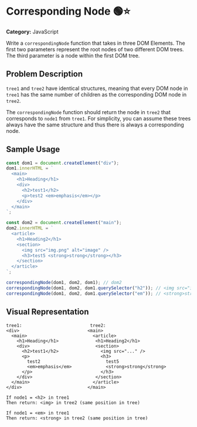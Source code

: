 # Corresponding Node 🟢⭐

**Category:** JavaScript

Write a `correspondingNode` function that takes in three DOM Elements. The first two parameters represent the root nodes of two different DOM trees. The third parameter is a node within the first DOM tree.

## Problem Description

`tree1` and `tree2` have identical structures, meaning that every DOM node in `tree1` has the same number of children as the corresponding DOM node in `tree2`.

The `correspondingNode` function should return the node in `tree2` that corresponds to `node1` from `tree1`. For simplicity, you can assume these trees always have the same structure and thus there is always a corresponding node.

## Sample Usage

```javascript
const dom1 = document.createElement("div");
dom1.innerHTML = `
  <main>
    <h1>Heading</h1>
    <div>
      <h2>test1</h2>
      <p>test2 <em>emphasis</em></p>
    </div>
  </main>
`;

const dom2 = document.createElement("main");
dom2.innerHTML = `
  <article>
    <h1>Heading2</h1>
    <section>
      <img src="img.png" alt="image" />
      <h3>test5 <strong>strong</strong></h3>
    </section>
  </article>
`;

correspondingNode(dom1, dom2, dom1); // dom2
correspondingNode(dom1, dom2, dom1.querySelector("h2")); // <img src="img.png" alt="image" />
correspondingNode(dom1, dom2, dom1.querySelector("em")); // <strong>strong</strong>
```

## Visual Representation

```
tree1:                          tree2:
<div>                          <main>
  <main>                         <article>
    <h1>Heading</h1>              <h1>Heading2</h1>
    <div>                         <section>
      <h2>test1</h2>                <img src="..." />
      <p>                           <h3>
        test2                         test5
        <em>emphasis</em>             <strong>strong</strong>
      </p>                          </h3>
    </div>                        </section>
  </main>                        </article>
</div>                         </main>

If node1 = <h2> in tree1
Then return: <img> in tree2 (same position in tree)

If node1 = <em> in tree1
Then return: <strong> in tree2 (same position in tree)
```
